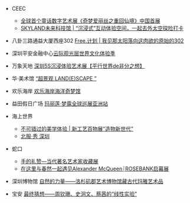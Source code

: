 * CEEC 

  * [        ](https://www.douban.com/event/31109958/) [ 全球首个童话数字艺术展《奇梦爱丽丝之重回仙境》中国首展](https://www.douban.com/event/31109958/)
  * [        ](https://www.douban.com/event/31080998/)   [SKYLAND未来科技馆 | “沉浸式”互动体验空间，一起去外太空探险打卡          ](https://www.douban.com/event/31080998/)

* 八卦三路通益大厦西座302  [Free.计划  | 我见那太阳落向这肉欲的原始的302](https://www.douban.com/event/31334383/)

* 深圳平安金融中心[云际观光层世界文化体验季](https://www.douban.com/event/31407533/)

* 万象天地 [        ](https://www.douban.com/event/31307010/)    [深圳5S沉浸体验艺术展【平行世界de非分之想】](https://www.douban.com/event/31340905/)

* 华·美术馆           [ “超景观 LAND(E)SCAPE ” ](https://www.douban.com/event/31204408/)

* 欢乐海岸         [   欢乐海岸海洋奇梦馆](https://www.douban.com/event/31418921/)

* 益田假日广场    [玛丽莲·梦露全球巡展亚洲站](https://www.douban.com/event/30737812/)

* 海上世界

  * [不可错过的美学体验 | 新工艺百物展“造物新世代”](https://www.douban.com/event/31377057/)
  * [北服·秀 深圳](https://www.douban.com/event/31095344/)

* 蛇口

  *  [手的礼赞—当代著名艺术家收藏展](https://www.douban.com/event/31301335/)
  *  [在这里与春然一起遇见Alexander McQueen┊ROSEBANK启幕展](https://www.douban.com/event/31379932/)

* 深圳博物馆 [自然的力量——洛杉矶郡艺术博物馆藏古代玛雅艺术品](https://www.douban.com/event/31340676/)

* 宝安 [最终猜想——周钦珊、史泂文、蔡茜的“线性实验”](https://www.douban.com/event/31376825/)

  ​

  ​

  ​

  ​

  ​

  ​